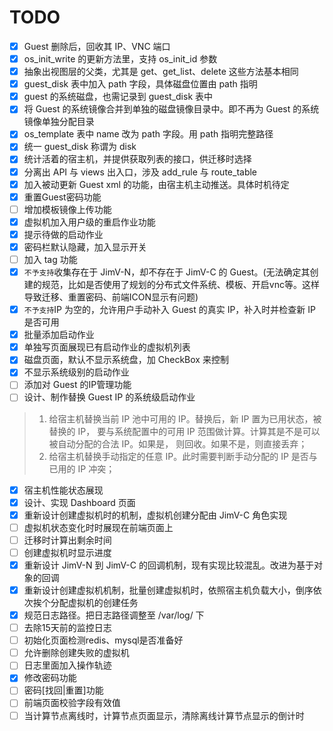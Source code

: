 # TODO

- [x] Guest 删除后，回收其 IP、VNC 端口
- [x] os_init_write 的更新方法里，支持 os_init_id 参数
- [x] 抽象出视图层的父类，尤其是 get、get_list、delete 这些方法基本相同
- [x] guest_disk 表中加入 path 字段，具体磁盘位置由 path 指明
- [x] guest 的系统磁盘，也需记录到 guest_disk 表中
- [x] 将 Guest 的系统镜像合并到单独的磁盘镜像目录中。即不再为 Guest 的系统镜像单独分配目录
- [x] os_template 表中 name 改为 path 字段。用 path 指明完整路径
- [x] 统一 guest_disk 称谓为 disk
- [x] 统计活着的宿主机，并提供获取列表的接口，供迁移时选择
- [x] 分离出 API 与 views 出入口，涉及 add_rule 与 route_table
- [x] 加入被动更新 Guest xml 的功能，由宿主机主动推送。具体时机待定
- [x] 重置Guest密码功能
- [ ] 增加模板镜像上传功能
- [x] 虚拟机加入用户级的重启作业功能
- [x] 提示待做的启动作业
- [x] 密码栏默认隐藏，加入显示开关
- [ ] 加入 tag 功能
- [x] `不予支持`收集存在于 JimV-N，却不存在于 JimV-C 的 Guest。(无法确定其创建的规范，比如是否使用了规划的分布式文件系统、模板、开启vnc等。这样导致迁移、重置密码、前端ICON显示有问题)
- [x] `不予支持`IP 为空的，允许用户手动补入 Guest 的真实 IP，补入时并检查新 IP 是否可用
- [x] 批量添加启动作业
- [x] 单独写页面展现已有启动作业的虚拟机列表
- [x] 磁盘页面，默认不显示系统盘，加 CheckBox 来控制
- [x] 不显示系统级别的启动作业
- [ ] 添加对 Guest 的IP管理功能
- [ ] 设计、制作替换 Guest IP 的系统级启动作业
> 1. 给宿主机替换当前 IP 池中可用的 IP。替换后，新 IP 置为已用状态，被替换的 IP，
> 要与系统配置中的可用 IP 范围做计算。计算其是不是可以被自动分配的合法 IP。如果是，
> 则回收。如果不是，则直接丢弃；
> 2. 给宿主机替换手动指定的任意 IP。此时需要判断手动分配的 IP 是否与已用的 IP 冲突；
- [x] 宿主机性能状态展现
- [x] 设计、实现 Dashboard 页面
- [x] 重新设计创建虚拟机时的机制，虚拟机创建分配由 JimV-C 角色实现
- [ ] 虚拟机状态变化时时展现在前端页面上
- [ ] 迁移时计算出剩余时间
- [ ] 创建虚拟机时显示进度
- [x] 重新设计 JimV-N 到 JimV-C 的回调机制，现有实现比较混乱。改进为基于对象的回调
- [x] 重新设计创建虚拟机机制，批量创建虚拟机时，依照宿主机负载大小，倒序依次挨个分配虚拟机的创建任务
- [x] 规范日志路径。把日志路径调整至 /var/log/ 下
- [ ] 去除15天前的监控日志
- [ ] 初始化页面检测redis、mysql是否准备好
- [ ] 允许删除创建失败的虚拟机
- [ ] 日志里面加入操作轨迹
- [x] 修改密码功能
- [ ] 密码[找回|重置]功能
- [ ] 前端页面校验字段有效值
- [ ] 当计算节点离线时，计算节点页面显示，清除离线计算节点显示的倒计时

